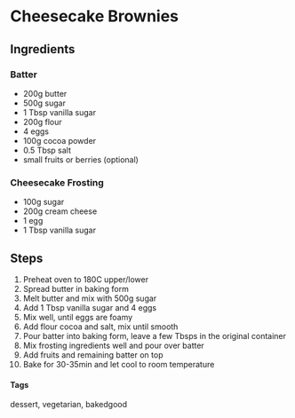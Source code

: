 # Cheesecake Brownies 

## Ingredients

### Batter

* 200g butter
* 500g sugar 
* 1 Tbsp vanilla sugar
* 200g flour 
* 4 eggs 
* 100g cocoa powder
* 0.5 Tbsp salt
* small fruits or berries (optional)

### Cheesecake Frosting

* 100g sugar
* 200g cream cheese 
* 1 egg 
* 1 Tbsp vanilla sugar

## Steps 

1. Preheat oven to 180C upper/lower
2. Spread butter in baking form
3. Melt butter and mix with 500g sugar
4. Add 1 Tbsp vanilla sugar and 4 eggs 
5. Mix well, until eggs are foamy
6. Add flour cocoa and salt, mix until smooth
7. Pour batter into baking form, leave a few Tbsps in the original container
8. Mix frosting ingredients well and pour over batter
9. Add fruits and remaining batter on top 
10. Bake for 30-35min and let cool to room temperature

#### Tags 
dessert, vegetarian, bakedgood
